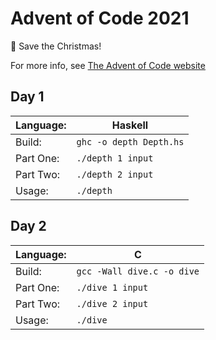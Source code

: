 Advent of Code 2021
===================

&#127876; Save the Christmas!

For more info, see [The Advent of Code website](https://adventofcode.com/)

## Day 1
| Language: | Haskell                 |
| --------- | ----------------------- |
| Build:    | `ghc -o depth Depth.hs` |
| Part One: | `./depth 1 input`       |
| Part Two: | `./depth 2 input`       |
| Usage:    | `./depth`               |

## Day 2
| Language: | C                          |
| --------- | -------------------------- |
| Build:    | `gcc -Wall dive.c -o dive` |
| Part One: | `./dive 1 input`           |
| Part Two: | `./dive 2 input`           |
| Usage:    | `./dive`                   |
